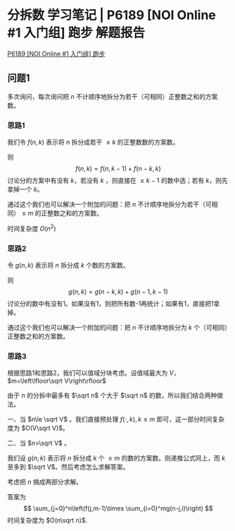 # 分拆数 学习笔记 | P6189 [NOI Online #1 入门组] 跑步 解题报告

[P6189 [NOI Online #1 入门组] 跑步](https://www.luogu.com.cn/problem/P6189)

## 问题1

多次询问，每次询问把 $n$ 不计顺序地拆分为若干（可相同）正整数之和的方案数。

### 思路1

我们令 $f(n,k)$ 表示将 $n$ 拆分成若干 $\le k$ 的正整数数的方案数。

则
$$
f(n,k)=f(n,k-1)+f(n-k,k)
$$
讨论分的方案中有没有 $k$，若没有 $k$ ，则直接在 $\le k-1$ 的数中选；若有 $k$，则先拿掉一个 $k$。

通过这个我们也可以解决一个附加的问题：把 $n$ 不计顺序地拆分为若干（可相同）$\le m$ 的正整数之和的方案数。

时间复杂度 $O(n^2)$

### 思路2

令 $g(n,k)$ 表示将 $n$ 拆分成 $k$ 个数的方案数。

则
$$
g(n,k)=g(n-k,k)+g(n-1,k-1)
$$
讨论分的数中有没有1。如果没有1，则把所有数-1再统计；如果有1，直接把1拿掉。

通过这个我们也可以解决一个附加的问题：把 $n$ 不计顺序地拆分为 $k$ 个（可相同）正整数之和的方案数。

### 思路3

根据思路1和思路2，我们可以值域分块考虑。设值域最大为 $V$，$m=\left\lfloor\sqrt V\right\rfloor$

由于 $n$ 的分拆中最多有 $\sqrt n$ 个大于 $\sqrt n$ 的数，所以我们结合两种做法。

一、当 $n\le \sqrt V$ 。我们直接预处理 $f(\cdot,k),k \le m$ 即可，这一部分时间复杂度为 $O(V\sqrt V)$。

二、当 $n>\sqrt V$ 。

我们设 $g(n,k)$ 表示将 $n$ 拆分成 $k$ 个 $\ge m$ 的数的方案数。则递推公式同上，而 $k$ 至多到 $\sqrt V$。然后考虑怎么求解答案。

考虑把 $n$ 搞成两部分求解。

答案为
$$
\sum_{j=0}^n\left(f(j,m-1)\times \sum_{i=0}^mg(n-j,i)\right)
$$
时间复杂度为 $O(n\sqrt n)$.


